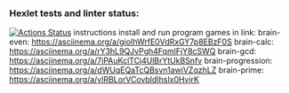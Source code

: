 ### Hexlet tests and linter status:
[![Actions Status](https://github.com/Dmitriy-Grabovskiy/frontend-project-44/actions/workflows/hexlet-check.yml/badge.svg)](https://github.com/Dmitriy-Grabovskiy/frontend-project-44/actions)
instructions install and run program games in link: 
brain-even:			 https://asciinema.org/a/gioIhWrfE0VdRxGY7p8EBzF0S
brain-calc:			 https://asciinema.org/a/rY3hL9QJvPgh4FqmlFjY8cSWQ
brain-gcd:			 https://asciinema.org/a/7iPAuKclTCj4UlBrYtUkBSnfv
brain-progression:	 https://asciinema.org/a/dWUqEQaTcQBsvn1awiVZqzhLZ
brain-prime:		 https://asciinema.org/a/ylRBLorVCovbldIhsIx0HvjrK